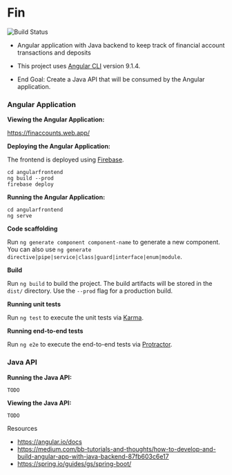 # Fin
![Build Status](https://travis-ci.com/pinkdragon1000/Fin.svg?token=q5n1Rmswxjw88tYJB7A8&branch=master)
* Angular application with Java backend to keep track of financial account transactions and deposits
* This project uses [Angular CLI](https://github.com/angular/angular-cli) version 9.1.4.

* End Goal: Create a Java API that will be consumed by the Angular application. 

### Angular Application

<b>Viewing the Angular Application:</b>

https://finaccounts.web.app/

<b>Deploying the Angular Application:</b>

The frontend is deployed using [Firebase](https://firebase.google.com/).  

```
cd angularfrontend
ng build --prod
firebase deploy
```

<b>Running the Angular Application:</b>
```
cd angularfrontend
ng serve
```

<b> Code scaffolding </b>

Run `ng generate component component-name` to generate a new component. You can also use `ng generate directive|pipe|service|class|guard|interface|enum|module`.

<b> Build</b>

Run `ng build` to build the project. The build artifacts will be stored in the `dist/` directory. Use the `--prod` flag for a production build.

<b> Running unit tests </b>

Run `ng test` to execute the unit tests via [Karma](https://karma-runner.github.io).

<b> Running end-to-end tests </b>

Run `ng e2e` to execute the end-to-end tests via [Protractor](http://www.protractortest.org/).




### Java API

<b>Running the Java API:</b>
```
TODO
```

<b>Viewing the Java API:</b>
```
TODO
```

Resources
* https://angular.io/docs
* https://medium.com/bb-tutorials-and-thoughts/how-to-develop-and-build-angular-app-with-java-backend-87fb603c6e17
* https://spring.io/guides/gs/spring-boot/
